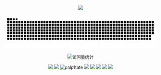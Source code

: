 <div align="center">
<!-- knock code pictures 敲代码的图片 -->
  <img src="https://cdn.jsdelivr.net/gh/palp1tate/palp1tate/img/coding.gif" /><br>
  
![暗色](https://raw.githubusercontent.com/palp1tate/palp1tate/output/github-contribution-grid-snake-dark.svg)

<div align="center">
  <!-- visitor statistics logo 访客数统计徽标 -->
  <img src="https://komarev.com/ghpvc/?username=palp1tate&label=Views&color=0e75b6&style=flat" alt="访问量统计" />
</div>

![](https://github-readme-stats.vercel.app/api?username=palp1tate&count_private=true&hide_border=true&show_icons=true&locale=en)
![](https://github-readme-streak-stats.herokuapp.com/?user=palp1tate&count_private=true&hide_border=true)
<img src="https://github-profile-trophy.vercel.app/?username=palp1tate&&row=1&column=7&margin-w=5&margin-h=5&no-bg=false&no-frame=true&title=Stars,Followers,MultiLanguage,Commits,Issues,PullRequest,Repositories" alt="palp1tate" />
![](http://github-profile-summary-cards.vercel.app/api/cards/profile-details?username=palp1tate&theme=github)
![](http://github-profile-summary-cards.vercel.app/api/cards/repos-per-language?username=palp1tate&theme=github)
![](http://github-profile-summary-cards.vercel.app/api/cards/most-commit-language?username=palp1tate&theme=github)
![](http://github-profile-summary-cards.vercel.app/api/cards/stats?username=palp1tate&theme=github)
![](http://github-profile-summary-cards.vercel.app/api/cards/productive-time?username=palp1tate&theme=github&utcOffset=8)



